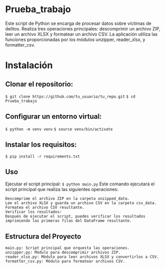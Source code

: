 # Prueba_trabajo
Este script de Python se encarga de procesar datos sobre víctimas de delitos. Realiza tres operaciones principales: descomprimir un archivo ZIP, leer un archivo XLSX y formatear un archivo CSV. La aplicación utiliza las funciones proporcionadas por los módulos unzipper, reader_xlsx, y formatter_csv.

# Instalación
## Clonar el repositorio:

`$ git clone https://github.com/tu_usuario/tu_repo.git`
`$ cd Prueba_trabajo`

## Configurar un entorno virtual:
`$ python -m venv venv`
`$ source venv/bin/activate`

## Instalar los requisitos:
`$ pip install -r requirements.txt`

## Uso
Ejecutar el script principal:
`$ python main.py`
Este comando ejecutará el script principal que realiza las siguientes operaciones:

    Descomprime el archivo ZIP en la carpeta unzipped_data.
    Lee el archivo XLSX y guarda un archivo CSV en la carpeta csv_data.
    Formatea el archivo CSV resultante.
    Verificar los resultados:
    Después de ejecutar el script, puedes verificar los resultados imprimiendo las primeras filas del DataFrame resultante.


## Estructura del Proyecto
    main.py: Script principal que orquesta las operaciones.
    unzipper.py: Módulo para descomprimir archivos ZIP.
    reader_xlsx.py: Módulo para leer archivos XLSX y convertirlos a CSV.
    formatter_csv.py: Módulo para formatear archivos CSV.